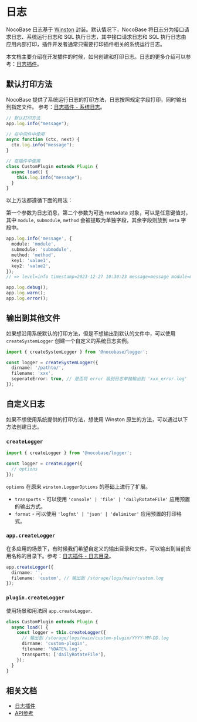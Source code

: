 # 日志

NocoBase 日志基于 <a href="https://github.com/winstonjs/winston" target="_blank">Winston</a> 封装。默认情况下，NocoBase 将日志分为接口请求日志、系统运行日志和 SQL 执行日志，其中接口请求日志和 SQL 执行日志由应用内部打印，插件开发者通常只需要打印插件相关的系统运行日志。

本文档主要介绍在开发插件的时候，如何创建和打印日志。日志的更多介绍可以参考：[日志插件](../../plugins/logger/index.md)。

## 默认打印方法

NocoBase 提供了系统运行日志的打印方法，日志按照规定字段打印，同时输出到指定文件。 参考：[日志插件 - 系统日志](../../plugins/logger/index.md#系统日志)。

```ts
// 默认打印方法
app.log.info("message");

// 在中间件中使用
async function (ctx, next) {
  ctx.log.info("message");
}

// 在插件中使用
class CustomPlugin extends Plugin {
  async load() {
    this.log.info("message");
  }
}
```

以上方法都遵循下面的用法：

第一个参数为日志消息，第二个参数为可选 metadata 对象，可以是任意键值对，其中 `module`, `submodule`, `method` 会被提取为单独字段，其余字段则放到 `meta` 字段中。

```ts
app.log.info('message', {
  module: 'module',
  submodule: 'submodule',
  method: 'method',
  key1: 'value1',
  key2: 'value2',
});
// => level=info timestamp=2023-12-27 10:30:23 message=message module=module submodule=submodule method=method meta={"key1": "value1", "key2": "value2"}

app.log.debug();
app.log.warn();
app.log.error();
```

## 输出到其他文件

如果想沿用系统默认的打印方法，但是不想输出到默认的文件中，可以使用 `createSystemLogger` 创建一个自定义的系统日志实例。

```ts
import { createSystemLogger } from '@nocobase/logger';

const logger = createSystemLogger({
  dirname: '/pathto/',
  filename: 'xxx',
  seperateError: true, // 是否将 error 级别日志单独输出到 'xxx_error.log'
});
```

## 自定义日志

如果不想使用系统提供的打印方法，想使用 Winston 原生的方法，可以通过以下方法创建日志。

### `createLogger`

```ts
import { createLogger } from '@nocobase/logger';

const logger = createLogger({
  // options
});
```

`options` 在原来 `winston.LoggerOptions` 的基础上进行了扩展。

- `transports` - 可以使用 `'console' | 'file' | 'dailyRotateFile'` 应用预置的输出方式。
- `format` - 可以使用 `'logfmt' | 'json' | 'delimiter'` 应用预置的打印格式。

### `app.createLogger`

在多应用的场景下，有时候我们希望自定义的输出目录和文件，可以输出到当前应用名称的目录下。参考：[日志插件 - 日志目录](../../plugins/logger/index.md#日志目录)。

```ts
app.createLogger({
  dirname: '',
  filename: 'custom', // 输出到 /storage/logs/main/custom.log
});
```

### `plugin.createLogger`

使用场景和用法同 `app.createLogger`.

```ts
class CustomPlugin extends Plugin {
  async load() {
    const logger = this.createLogger({
      // 输出到 /storage/logs/main/custom-plugin/YYYY-MM-DD.log
      dirname: 'custom-plugin',
      filename: '%DATE%.log',
      transports: ['dailyRotateFile'],
    });
  }
}
```

## 相关文档

- [日志插件](../../plugins/logger/index.md)
- [API参考](../../api/logger.md)
